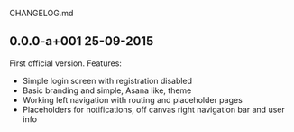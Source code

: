 CHANGELOG.md

0.0.0-a+001 25-09-2015
------
First official version. Features:
* Simple login screen with registration disabled
* Basic branding and simple, Asana like, theme
* Working left navigation with routing and placeholder pages
* Placeholders for notifications, off canvas right navigation bar and user info